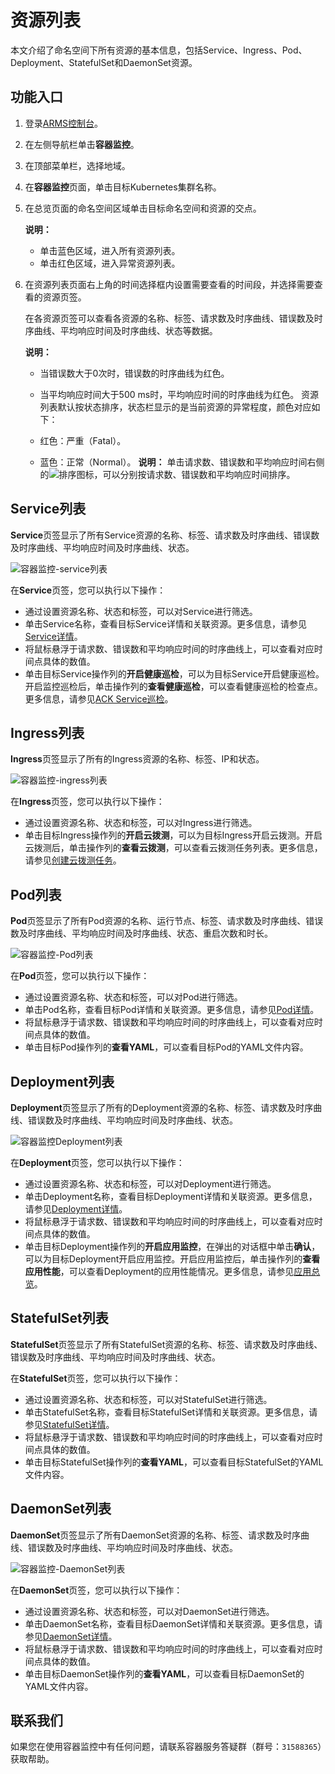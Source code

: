 # 资源列表

本文介绍了命名空间下所有资源的基本信息，包括Service、Ingress、Pod、Deployment、StatefulSet和DaemonSet资源。

## 功能入口

1.  登录[ARMS控制台](https://arms.console.aliyun.com/#/home)。

2.  在左侧导航栏单击**容器监控**。

3.  在顶部菜单栏，选择地域。

4.  在**容器监控**页面，单击目标Kubernetes集群名称。

5.  在总览页面的命名空间区域单击目标命名空间和资源的交点。

    **说明：**

    -   单击蓝色区域，进入所有资源列表。
    -   单击红色区域，进入异常资源列表。
6.  在资源列表页面右上角的时间选择框内设置需要查看的时间段，并选择需要查看的资源页签。

    在各资源页签可以查看各资源的名称、标签、请求数及时序曲线、错误数及时序曲线、平均响应时间及时序曲线、状态等数据。

    **说明：**

    -   当错误数大于0次时，错误数的时序曲线为红色。
    -   当平均响应时间大于500 ms时，平均响应时间的时序曲线为红色。
    资源列表默认按状态排序，状态栏显示的是当前资源的异常程度，颜色对应如下：

    -   红色：严重（Fatal）。
    -   蓝色：正常（Normal）。
    **说明：** 单击请求数、错误数和平均响应时间右侧的![排序](https://static-aliyun-doc.oss-accelerate.aliyuncs.com/assets/img/zh-CN/8987912261/p278362.png)图标，可以分别按请求数、错误数和平均响应时间排序。


## Service列表

**Service**页签显示了所有Service资源的名称、标签、请求数及时序曲线、错误数及时序曲线、平均响应时间及时序曲线、状态。

![容器监控-service列表](https://static-aliyun-doc.oss-accelerate.aliyuncs.com/assets/img/zh-CN/7584483261/p254338.png)

在**Service**页签，您可以执行以下操作：

-   通过设置资源名称、状态和标签，可以对Service进行筛选。
-   单击Service名称，查看目标Service详情和关联资源。更多信息，请参见[Service详情](/cn.zh-CN/容器监控/使用教程/查看资源信息/Service详情.md)。
-   将鼠标悬浮于请求数、错误数和平均响应时间的时序曲线上，可以查看对应时间点具体的数值。
-   单击目标Service操作列的**开启健康巡检**，可以为目标Service开启健康巡检。开启监控巡检后，单击操作列的**查看健康巡检**，可以查看健康巡检的检查点。更多信息，请参见[ACK Service巡检]()。

## Ingress列表

**Ingress**页签显示了所有的Ingress资源的名称、标签、IP和状态。

![容器监控-ingress列表](https://static-aliyun-doc.oss-accelerate.aliyuncs.com/assets/img/zh-CN/7584483261/p278361.png)

在**Ingress**页签，您可以执行以下操作：

-   通过设置资源名称、状态和标签，可以对Ingress进行筛选。
-   单击目标Ingress操作列的**开启云拨测**，可以为目标Ingress开启云拨测。开启云拨测后，单击操作列的**查看云拨测**，可以查看云拨测任务列表。更多信息，请参见[创建云拨测任务](/cn.zh-CN/云拨测/快速入门/创建任务.md)。

## Pod列表

**Pod**页签显示了所有Pod资源的名称、运行节点、标签、请求数及时序曲线、错误数及时序曲线、平均响应时间及时序曲线、状态、重启次数和时长。

![容器监控-Pod列表](https://static-aliyun-doc.oss-accelerate.aliyuncs.com/assets/img/zh-CN/7584483261/p273290.png)

在**Pod**页签，您可以执行以下操作：

-   通过设置资源名称、状态和标签，可以对Pod进行筛选。
-   单击Pod名称，查看目标Pod详情和关联资源。更多信息，请参见[Pod详情](/cn.zh-CN/容器监控/使用教程/查看资源信息/Pod详情.md)。
-   将鼠标悬浮于请求数、错误数和平均响应时间的时序曲线上，可以查看对应时间点具体的数值。
-   单击目标Pod操作列的**查看YAML**，可以查看目标Pod的YAML文件内容。

## Deployment列表

**Deployment**页签显示了所有的Deployment资源的名称、标签、请求数及时序曲线、错误数及时序曲线、平均响应时间及时序曲线、状态。

![容器监控Deployment列表](https://static-aliyun-doc.oss-accelerate.aliyuncs.com/assets/img/zh-CN/7584483261/p273285.png)

在**Deployment**页签，您可以执行以下操作：

-   通过设置资源名称、状态和标签，可以对Deployment进行筛选。
-   单击Deployment名称，查看目标Deployment详情和关联资源。更多信息，请参见[Deployment详情](/cn.zh-CN/容器监控/使用教程/查看资源信息/Deployment详情.md)。
-   将鼠标悬浮于请求数、错误数和平均响应时间的时序曲线上，可以查看对应时间点具体的数值。
-   单击目标Deployment操作列的**开启应用监控**，在弹出的对话框中单击**确认**，可以为目标Deployment开启应用监控。开启应用监控后，单击操作列的**查看应用性能**，可以查看Deployment的应用性能情况。更多信息，请参见[应用总览](/cn.zh-CN/应用监控/控制台功能/应用总览.md)。

## StatefulSet列表

**StatefulSet**页签显示了所有StatefulSet资源的名称、标签、请求数及时序曲线、错误数及时序曲线、平均响应时间及时序曲线、状态。

在**StatefulSet**页签，您可以执行以下操作：

-   通过设置资源名称、状态和标签，可以对StatefulSet进行筛选。
-   单击StatefulSet名称，查看目标StatefulSet详情和关联资源。更多信息，请参见[StatefulSet详情](/cn.zh-CN/容器监控/使用教程/查看资源信息/StatefulSet详情.md)。
-   将鼠标悬浮于请求数、错误数和平均响应时间的时序曲线上，可以查看对应时间点具体的数值。
-   单击目标StatefulSet操作列的**查看YAML**，可以查看目标StatefulSet的YAML文件内容。

## DaemonSet列表

**DaemonSet**页签显示了所有DaemonSet资源的名称、标签、请求数及时序曲线、错误数及时序曲线、平均响应时间及时序曲线、状态。

![容器监控-DaemonSet列表](https://static-aliyun-doc.oss-accelerate.aliyuncs.com/assets/img/zh-CN/7584483261/p273289.png)

在**DaemonSet**页签，您可以执行以下操作：

-   通过设置资源名称、状态和标签，可以对DaemonSet进行筛选。
-   单击DaemonSet名称，查看目标DaemonSet详情和关联资源。更多信息，请参见[DaemonSet详情](/cn.zh-CN/容器监控/使用教程/查看资源信息/DaemonSet详情.md)。
-   将鼠标悬浮于请求数、错误数和平均响应时间的时序曲线上，可以查看对应时间点具体的数值。
-   单击目标DaemonSet操作列的**查看YAML**，可以查看目标DaemonSet的YAML文件内容。

## 联系我们

如果您在使用容器监控中有任何问题，请联系容器服务答疑群（群号：`31588365`）获取帮助。

